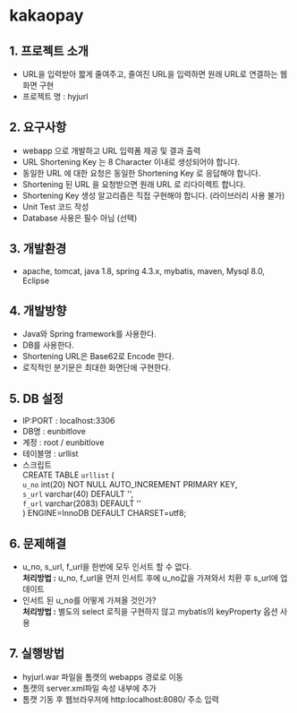 # kakaopay

## 1. 프로젝트 소개
  - URL을 입력받아 짧게 줄여주고, 줄여진 URL을 입력하면 원래 URL로 연결하는 웹화면 구현
  - 프로젝트 명 : hyjurl
  
## 2. 요구사항
  - webapp 으로 개발하고 URL 입력폼 제공 및 결과 출력
  - URL Shortening Key 는 8 Character 이내로 생성되어야 합니다.
  - 동일한 URL 에 대한 요청은 동일한 Shortening Key 로 응답해야 합니다.
  - Shortening 된 URL 을 요청받으면 원래 URL 로 리다이렉트 합니다.
  - Shortening Key 생성 알고리즘은 직접 구현해야 합니다. (라이브러리 사용 불가)
  - Unit Test 코드 작성
  - Database 사용은 필수 아님 (선택)
  
## 3. 개발환경
  - apache, tomcat, java 1.8, spring 4.3.x, mybatis, maven, Mysql 8.0, Eclipse
  
## 4. 개발방향
  - Java와 Spring framework를 사용한다.  
  - DB를 사용한다.   
  - Shortening URL은 Base62로 Encode 한다.  
  - 로직적인 분기문은 최대한 화면단에 구현한다.
  
## 5. DB 설정
  - IP:PORT : localhost:3306
  - DB명 : eunbitlove
  - 계정 : root / eunbitlove
  - 테이블명 : urllist
  - 스크립트<br>CREATE TABLE `urllist` (<br>
  `u_no` int(20) NOT NULL AUTO_INCREMENT PRIMARY KEY,<br>`s_url` varchar(40) DEFAULT '',<br>`f_url` varchar(2083) DEFAULT ''<br>) ENGINE=InnoDB DEFAULT CHARSET=utf8;
  
  
## 6. 문제해결
  - u_no, s_url, f_url을 한번에 모두 인서트 할 수 없다.<br>**처리방법 :** u_no, f_url을 먼저 인서트 후에 u_no값을 가져와서 치환 후 s_url에 업데이트
  - 인서트 된 u_no를 어떻게 가져올 것인가?<br>**처리방법 :** 별도의 select 로직을 구현하지 않고 mybatis의 keyProperty 옵션 사용

## 7. 실행방법
  - hyjurl.war 파일을 톰캣의 webapps 경로로 이동
  - 톰캣의 server.xml파일 <host></host> 속성 내부에 <Context docBase="hyjurl" path="/" reloadable="true" source="org.eclipse.jst.jee.server:hyjurl"/> 추가
  - 톰캣 기동 후 웹브라우저에 http:localhost:8080/ 주소 입력